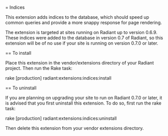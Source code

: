 = Indices

This extension adds indices to the database, which should speed up common queries and provide a more snappy response for page rendering.

The extension is targeted at sites running on Radiant up to version 0.6.9. These indices were added to the database in version 0.7 of Radiant, so this extension will be of no use if your site is running on version 0.7.0 or later.

== To install

Place this extension in the vendor/extensions directory of your Radiant project. Then run the Rake task:

  rake [production] radiant:extensions:indices:install

== To uninstall

If you are planning on upgrading your site to run on Radiant 0.7.0 or later, it is advised that you first uninstall this extension. To do so, first run the rake task:

  rake [production] radiant:extensions:indices:uninstall

Then delete this extension from your vendor extensions directory.